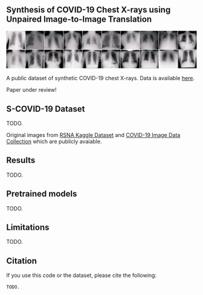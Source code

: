 ## Synthesis of COVID-19 Chest X-rays using Unpaired Image-to-Image Translation

<p align="center">
  <a href="#"><img src="./media/synthetic.jpg"></a> <br />
</p>

A public dataset of synthetic COVID-19 chest X-rays. Data is available [here](https://github.com/hasibzunair/synthetic-covid-cxr-dataset/releases).

Paper under review!

## S-COVID-19 Dataset

TODO. 

Original images from [RSNA Kaggle Dataset](https://academictorrents.com/details/95588a735c9ae4d123f3ca408e56570409bcf2a9) and [COVID-19 Image Data Collection](https://github.com/ieee8023/covid-chestxray-dataset) which are publicly avaiable.

## Results
TODO.

## Pretrained models
TODO.

## Limitations
TODO.

## Citation

If you use this code or the dataset, please cite the following:

```
TODO.
```





